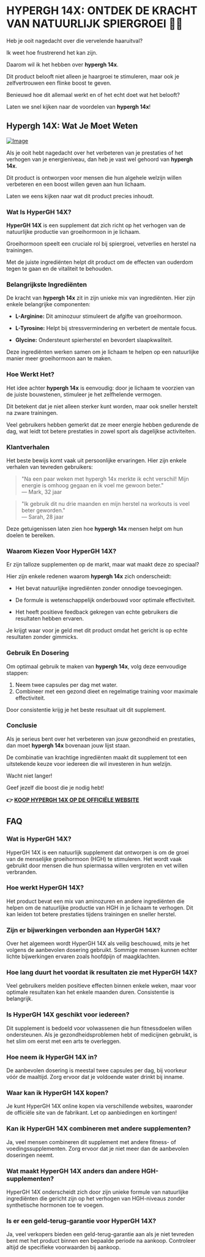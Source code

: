 # HYPERGH 14X: ONTDEK DE KRACHT VAN NATUURLIJK SPIERGROEI 💪✨

Heb je ooit nagedacht over die vervelende haaruitval? 

Ik weet hoe frustrerend het kan zijn. 

Daarom wil ik het hebben over **hypergh 14x**. 

Dit product belooft niet alleen je haargroei te stimuleren, maar ook je zelfvertrouwen een flinke boost te geven. 

Benieuwd hoe dit allemaal werkt en of het echt doet wat het belooft? 

Laten we snel kijken naar de voordelen van **hypergh 14x**!

## Hypergh 14X: Wat Je Moet Weten

[![Image](https://www2.sellhealth.com/111/hypergh14x_a_11_1.jpg)](https://gchaffi.com/amSZlAUy)

Als je ooit hebt nagedacht over het verbeteren van je prestaties of het verhogen van je energieniveau, dan heb je vast wel gehoord van **hypergh 14x**. 

Dit product is ontworpen voor mensen die hun algehele welzijn willen verbeteren en een boost willen geven aan hun lichaam. 

Laten we eens kijken naar wat dit product precies inhoudt.

### Wat Is HyperGH 14X?

**HyperGH 14X** is een supplement dat zich richt op het verhogen van de natuurlijke productie van groeihormoon in je lichaam. 

Groeihormoon speelt een cruciale rol bij spiergroei, vetverlies en herstel na trainingen. 

Met de juiste ingrediënten helpt dit product om de effecten van ouderdom tegen te gaan en de vitaliteit te behouden.

### Belangrijkste Ingrediënten

De kracht van **hypergh 14x** zit in zijn unieke mix van ingrediënten. Hier zijn enkele belangrijke componenten:

- **L-Arginine:** Dit aminozuur stimuleert de afgifte van groeihormoon.
  
- **L-Tyrosine:** Helpt bij stressvermindering en verbetert de mentale focus.
  
- **Glycine:** Ondersteunt spierherstel en bevordert slaapkwaliteit.

Deze ingrediënten werken samen om je lichaam te helpen op een natuurlijke manier meer groeihormoon aan te maken.

### Hoe Werkt Het?

Het idee achter **hypergh 14x** is eenvoudig: door je lichaam te voorzien van de juiste bouwstenen, stimuleer je het zelfhelende vermogen. 

Dit betekent dat je niet alleen sterker kunt worden, maar ook sneller herstelt na zware trainingen. 

Veel gebruikers hebben gemerkt dat ze meer energie hebben gedurende de dag, wat leidt tot betere prestaties in zowel sport als dagelijkse activiteiten.

### Klantverhalen

Het beste bewijs komt vaak uit persoonlijke ervaringen. Hier zijn enkele verhalen van tevreden gebruikers:

> "Na een paar weken met hypergh 14x merkte ik echt verschil! Mijn energie is omhoog gegaan en ik voel me gewoon beter."  
> — Mark, 32 jaar  

> "Ik gebruik dit nu drie maanden en mijn herstel na workouts is veel beter geworden."  
> — Sarah, 28 jaar  

Deze getuigenissen laten zien hoe **hypergh 14x** mensen helpt om hun doelen te bereiken.

### Waarom Kiezen Voor HyperGH 14X?

Er zijn talloze supplementen op de markt, maar wat maakt deze zo speciaal? 

Hier zijn enkele redenen waarom **hypergh 14x** zich onderscheidt:

- Het bevat natuurlijke ingrediënten zonder onnodige toevoegingen.
  
- De formule is wetenschappelijk onderbouwd voor optimale effectiviteit.
  
- Het heeft positieve feedback gekregen van echte gebruikers die resultaten hebben ervaren.

Je krijgt waar voor je geld met dit product omdat het gericht is op echte resultaten zonder gimmicks.

### Gebruik En Dosering

Om optimaal gebruik te maken van **hypergh 14x**, volg deze eenvoudige stappen:

1. Neem twee capsules per dag met water.
2. Combineer met een gezond dieet en regelmatige training voor maximale effectiviteit.

Door consistentie krijg je het beste resultaat uit dit supplement.

### Conclusie

Als je serieus bent over het verbeteren van jouw gezondheid en prestaties, dan moet **hypergh 14x** bovenaan jouw lijst staan. 

De combinatie van krachtige ingrediënten maakt dit supplement tot een uitstekende keuze voor iedereen die wil investeren in hun welzijn. 

Wacht niet langer!

Geef jezelf die boost die je nodig hebt!



**👉 [KOOP HYPERGH 14X OP DE OFFICIËLE WEBSITE](https://gchaffi.com/amSZlAUy)**

## FAQ

### Wat is HyperGH 14X?
HyperGH 14X is een natuurlijk supplement dat ontworpen is om de groei van de menselijke groeihormoon (HGH) te stimuleren. Het wordt vaak gebruikt door mensen die hun spiermassa willen vergroten en vet willen verbranden.

### Hoe werkt HyperGH 14X?
Het product bevat een mix van aminozuren en andere ingrediënten die helpen om de natuurlijke productie van HGH in je lichaam te verhogen. Dit kan leiden tot betere prestaties tijdens trainingen en sneller herstel.

### Zijn er bijwerkingen verbonden aan HyperGH 14X?
Over het algemeen wordt HyperGH 14X als veilig beschouwd, mits je het volgens de aanbevolen dosering gebruikt. Sommige mensen kunnen echter lichte bijwerkingen ervaren zoals hoofdpijn of maagklachten.

### Hoe lang duurt het voordat ik resultaten zie met HyperGH 14X?
Veel gebruikers melden positieve effecten binnen enkele weken, maar voor optimale resultaten kan het enkele maanden duren. Consistentie is belangrijk.

### Is HyperGH 14X geschikt voor iedereen?
Dit supplement is bedoeld voor volwassenen die hun fitnessdoelen willen ondersteunen. Als je gezondheidsproblemen hebt of medicijnen gebruikt, is het slim om eerst met een arts te overleggen.

### Hoe neem ik HyperGH 14X in?
De aanbevolen dosering is meestal twee capsules per dag, bij voorkeur vóór de maaltijd. Zorg ervoor dat je voldoende water drinkt bij inname.

### Waar kan ik HyperGH 14X kopen?
Je kunt HyperGH 14X online kopen via verschillende websites, waaronder de officiële site van de fabrikant. Let op aanbiedingen en kortingen!

### Kan ik HyperGH 14X combineren met andere supplementen?
Ja, veel mensen combineren dit supplement met andere fitness- of voedingssupplementen. Zorg ervoor dat je niet meer dan de aanbevolen doseringen neemt.

### Wat maakt HyperGH 14X anders dan andere HGH-supplementen?
HyperGH 14X onderscheidt zich door zijn unieke formule van natuurlijke ingrediënten die gericht zijn op het verhogen van HGH-niveaus zonder synthetische hormonen toe te voegen.

### Is er een geld-terug-garantie voor HyperGH 14X?
Ja, veel verkopers bieden een geld-terug-garantie aan als je niet tevreden bent met het product binnen een bepaalde periode na aankoop. Controleer altijd de specifieke voorwaarden bij aankoop.